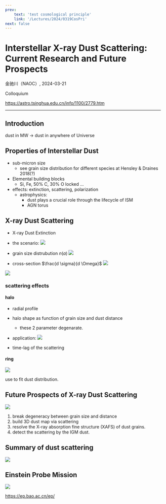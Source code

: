 ```yaml
---
prev:
    text: 'test cosmological principle'
    link: '/Lectures/2024/0319CosPri'
next: false
---
```


# Interstellar X-ray Dust Scattering: Current Research and Future Prospects

金驰川（NAOC）, 2024-03-21

Colloquium

https://astro.tsinghua.edu.cn/info/1100/2779.htm

--- 

## Introduction

dust in MW -> dust in anywhere of Universe 

## Properties of Interstellar Dust 

- sub-micron size 
  - see grain size distribution for different species at Hensley & Draines 2018(?)
- Elemental building blocks
  - Si, Fe, 50% C, 30% O  locked ...
- effects: extinction, scattering, polarization
  - astrophysics:
    - dust plays a crucial role through the lifecycle of ISM
    - AGN torus 

## X-ray Dust Scattering

- X-ray Dust Extinction 

- the scenario: 
![](image-13.png)

- grain size distrubution $n(a)$
  ![](image-14.png)
- cross-section $\frac{d \sigma}{d \Omega}$ 
  ![](image-15.png)

![](image-21.png)

### scattering effects

#### halo

- radial profile 
- halo shape as function of grain size and dust distance 
  - these 2 parameter degenarate. 

- application: 
  ![](image-16.png)

- time-lag of the scattering 

#### ring

![](image-17.png)

use to fit dust distribution. 

## Future Prospects of X-ray Dust Scattering

![](image-18.png)

1. break degeneracy between grain size and distance
2. build 3D dust map via scattering
3. resolve the X-ray absorption fine structure (XAFS) of dust grains.
4. detect the scattering by the IGM dust.

## Summary of dust scattering

![](image-19.png)

## Einstein Probe Mission

![](image-20.png)

https://ep.bao.ac.cn/ep/
